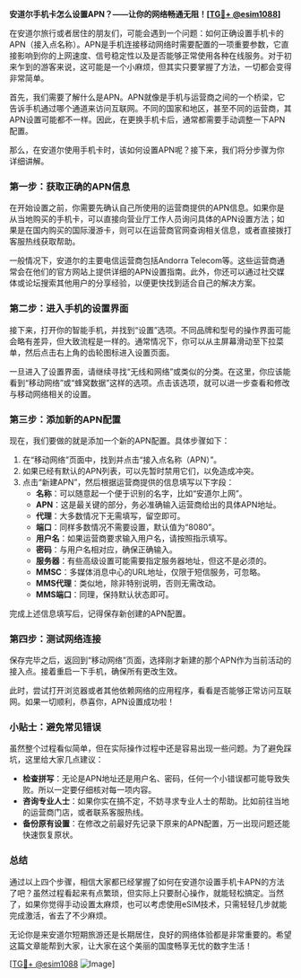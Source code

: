 **安道尔手机卡怎么设置APN？——让你的网络畅通无阻！[[TG💪+ @esim1088](https://t.me/s/esim1088)]**

在安道尔旅行或者居住的朋友们，可能会遇到一个问题：如何正确设置手机卡的APN（接入点名称）。APN是手机连接移动网络时需要配置的一项重要参数，它直接影响到你的上网速度、信号稳定性以及是否能够正常使用各种在线服务。对于初来乍到的游客来说，这可能是一个小麻烦，但其实只要掌握了方法，一切都会变得非常简单。

首先，我们需要了解什么是APN。APN就像是手机与运营商之间的一个桥梁，它告诉手机通过哪个通道来访问互联网。不同的国家和地区，甚至不同的运营商，其APN设置可能都不一样。因此，在更换手机卡后，通常都需要手动调整一下APN配置。

那么，在安道尔使用手机卡时，该如何设置APN呢？接下来，我们将分步骤为你详细讲解。

### 第一步：获取正确的APN信息

在开始设置之前，你需要先确认自己所使用的运营商提供的APN信息。如果你是从当地购买的手机卡，可以直接向营业厅工作人员询问具体的APN设置方法；如果是在国内购买的国际漫游卡，则可以在运营商官网查询相关信息，或者直接拨打客服热线获取帮助。

一般情况下，安道尔的主要电信运营商包括Andorra Telecom等。这些运营商通常会在他们的官方网站上提供详细的APN设置指南。此外，你还可以通过社交媒体或论坛搜索其他用户的分享经验，以便更快找到适合自己的解决方案。

### 第二步：进入手机的设置界面

接下来，打开你的智能手机，并找到“设置”选项。不同品牌和型号的操作界面可能会略有差异，但大致流程是一样的。通常情况下，你可以从主屏幕滑动至下拉菜单，然后点击右上角的齿轮图标进入设置页面。

一旦进入了设置界面，请继续寻找“无线和网络”或类似的分类。在这里，你应该能看到“移动网络”或“蜂窝数据”这样的选项。点击该选项，就可以进一步查看和修改与移动网络相关的设置。

### 第三步：添加新的APN配置

现在，我们要做的就是添加一个新的APN配置。具体步骤如下：

1. 在“移动网络”页面中，找到并点击“接入点名称（APN）”。
2. 如果已经有默认的APN列表，可以先暂时禁用它们，以免造成冲突。
3. 点击“新建APN”，然后根据运营商提供的信息填写以下字段：
   - **名称**：可以随意起一个便于识别的名字，比如“安道尔上网”。
   - **APN**：这是最关键的部分，务必准确输入运营商给出的具体APN地址。
   - **代理**：大多数情况下无需填写，留空即可。
   - **端口**：同样多数情况不需要设置，默认值为“8080”。
   - **用户名**：如果运营商要求输入用户名，请按照指示填写。
   - **密码**：与用户名相对应，确保正确输入。
   - **服务器**：有些高级设置可能需要指定服务器地址，但这不是必须的。
   - **MMSC**：多媒体消息中心的URL地址，仅限于短信服务，可忽略。
   - **MMS代理**：类似地，除非特别说明，否则无需改动。
   - **MMS端口**：同理，保持默认状态即可。

完成上述信息填写后，记得保存新创建的APN配置。

### 第四步：测试网络连接

保存完毕之后，返回到“移动网络”页面，选择刚才新建的那个APN作为当前活动的接入点。接着重启一下手机，确保所有更改生效。

此时，尝试打开浏览器或者其他依赖网络的应用程序，看看是否能够正常访问互联网。如果一切顺利，恭喜你，APN设置成功啦！

### 小贴士：避免常见错误

虽然整个过程看似简单，但在实际操作过程中还是容易出现一些问题。为了避免踩坑，这里给大家几点建议：

- **检查拼写**：无论是APN地址还是用户名、密码，任何一个小错误都可能导致失败。所以一定要仔细核对每一项内容。
- **咨询专业人士**：如果你实在搞不定，不妨寻求专业人士的帮助。比如前往当地的运营商门店，或者联系客服热线。
- **备份原有设置**：在修改之前最好先记录下原来的APN配置，万一出现问题还能快速恢复原状。

### 总结

通过以上四个步骤，相信大家都已经掌握了如何在安道尔设置手机卡APN的方法了吧？虽然过程看起来有点繁琐，但实际上只要耐心操作，就能轻松搞定。当然了，如果你觉得手动设置太麻烦，也可以考虑使用eSIM技术，只需轻轻几步就能完成激活，省去了不少麻烦。

无论你是来安道尔短期旅游还是长期居住，良好的网络体验都是非常重要的。希望这篇文章能帮到大家，让大家在这个美丽的国度畅享无忧的数字生活！

[[TG💪+ @esim1088](https://t.me/s/esim1088) ![Image](https://i.postimg.cc/4NQfJmqS/Snipaste-2025-05-13-00-14-12.png)]